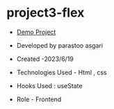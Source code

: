 # project3-flex


- [Demo Project]()

- Developed by parastoo asgari

- Created -2023/6/19

- Technologies Used - Html , css 

- Hooks Used : useState 

- Role - Frontend


